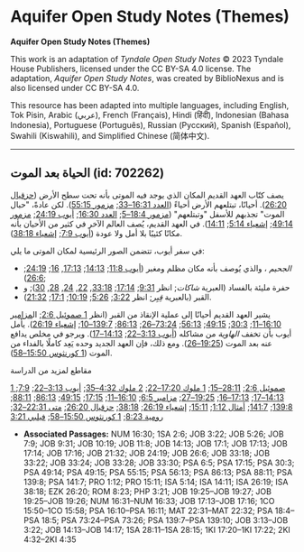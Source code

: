 # Aquifer Open Study Notes (Themes)

**Aquifer Open Study Notes (Themes)**

This work is an adaptation of *Tyndale Open Study Notes* © 2023 Tyndale House Publishers, licensed under the CC BY\-SA 4\.0 license. The adaptation, *Aquifer Open Study Notes*, was created by BiblioNexus and is also licensed under CC BY\-SA 4\.0\.

This resource has been adapted into multiple languages, including English, Tok Pisin, Arabic (عربي), French (Français), Hindi (हिंदी), Indonesian (Bahasa Indonesia), Portuguese (Português), Russian (Русский), Spanish (Español), Swahili (Kiswahili), and Simplified Chinese (简体中文).



--------------------------------

## الحياة بعد الموت (id: 702262)

يصف كتّاب العهد القديم المكان الذي يوجد فيه الموتى بأنه تحت سطح الأرض ([حزقيال 26:20](https://ref.ly/Ezek26:20)). أحيانًا، تبتلعهم الأرض أحياءً ([العدد 16:31–33](https://ref.ly/Num16:31-Num16:33); [مزمور 55:15](https://ref.ly/Ps55:15)). لكن عادةً، "حبال الموت" تجذبهم للأسفل "وتبتلعهم" ([مزمور 18:4–5](https://ref.ly/Ps18:4-Ps18:5); [العدد 16:30](https://ref.ly/Num16:30); [أيوب 24:19](https://ref.ly/Job24:19); [مزمور 49:14](https://ref.ly/Ps49:14); [إشعياء 5:14](https://ref.ly/Isa5:14); [14:11](https://ref.ly/Isa14:11)). في العهد القديم، يُصف العالم الآخر في كثير من الأحيان بأنه مكانًا كئيبًا بلا أمل ولا عودة ([أيوب 7:9](https://ref.ly/Job7:9); [إشعياء 38:18](https://ref.ly/Isa38:18)).

في سفر أيوب، تتضمن الصور الرئيسية لمكان الموتى ما يلي:

* *الجحيم* ، والذي يُوصف بأنه مكان مظلم ومغبر ([أيوب 11:8](https://ref.ly/Job11:8); [14:13](https://ref.ly/Job14:13); [17:13](https://ref.ly/Job17:13), [16](https://ref.ly/Job17:16); [24:19](https://ref.ly/Job24:19); [26:6](https://ref.ly/Job26:6));
* حفرة مليئة بالفساد (العبرية *شاكات*; انظر [9:31](https://ref.ly/Job9:31); [17:14](https://ref.ly/Job17:14); [33:18](https://ref.ly/Job33:18), [22](https://ref.ly/Job33:22), [24](https://ref.ly/Job33:24), [28](https://ref.ly/Job33:28), [30](https://ref.ly/Job33:30)); و
* القبر (بالعبرية *قِبِر*; انظر [3:22](https://ref.ly/Job3:22); [5:26](https://ref.ly/Job5:26); [10:19](https://ref.ly/Job10:19); [17:1](https://ref.ly/Job17:1); [21:32](https://ref.ly/Job21:32)).

يشير العهد القديم أحيانًا إلى عملية الإنقاذ من القبر (انظر [1 صموئيل 2:6](https://ref.ly/1Sam2:6); ال[مزامير 16:10–11](https://ref.ly/Ps16:10-Ps16:11); [30:3](https://ref.ly/Ps30:3); [49:15](https://ref.ly/Ps49:15); [56:13](https://ref.ly/Ps56:13); [73:24–26](https://ref.ly/Ps73:24-Ps73:26); [86:13](https://ref.ly/Ps86:13); [139:7–10](https://ref.ly/Ps139:7-Ps139:10); [إشعياء 26:19](https://ref.ly/Isa26:19)). يأمل أيوب بأن تخفف *الهاوية* من مشاكله ([أيوب 3:13–22](https://ref.ly/Job3:13-Job3:22); [14:13–17](https://ref.ly/Job14:13-Job14:17)). ويرجو في مخلص يدافع عنه بعد الموت ([19:25–26](https://ref.ly/Job19:25-Job19:26)). ومع ذلك، فإن العهد الجديد وحده يَعِد كاملًا بالفداء من الموت ([1 كورنثوس 15:50–58](https://ref.ly/1Cor15:50-1Cor15:58)).

مقاطع لمزيد من الدراسة

[1 صموئيل 2:6](https://ref.ly/1Sam2:6); [28:11–15](https://ref.ly/1Sam28:11-1Sam28:15); [1 ملوك 17:20–22](https://ref.ly/1Kgs17:20-1Kgs17:22); [2 ملوك 4:32–35](https://ref.ly/2Kgs4:32-2Kgs4:35); [أيوب 3:13–22](https://ref.ly/Job3:13-Job3:22); [7:9](https://ref.ly/Job7:9); [14:13–17](https://ref.ly/Job14:13-Job14:17); [17:13–16](https://ref.ly/Job17:13-Job17:16); [19:25–27](https://ref.ly/Job19:25-Job19:27); [مزامير 6:5](https://ref.ly/Ps6:5); [16:10–11](https://ref.ly/Ps16:10-Ps16:11); [17:15](https://ref.ly/Ps17:15); [49:15](https://ref.ly/Ps49:15); [86:13](https://ref.ly/Ps86:13); [88:11](https://ref.ly/Ps88:11); [139:8](https://ref.ly/Ps139:8); [141:7](https://ref.ly/Ps141:7); [أمثال 1:12](https://ref.ly/Prov1:12); [15:11](https://ref.ly/Prov15:11); [إشعياء 26:19](https://ref.ly/Isa26:19); [38:18](https://ref.ly/Isa38:18); [حزقيال 26:20](https://ref.ly/Ezek26:20); [متى 22:31–32](https://ref.ly/Matt22:31-Matt22:32); [رومية 8:23](https://ref.ly/Rom8:23); [1 كورنثوس 15:50–58](https://ref.ly/1Cor15:50-1Cor15:58); [فيلبي 3:21](https://ref.ly/Phil3:21)

* **Associated Passages:** NUM 16:30; 1SA 2:6; JOB 3:22; JOB 5:26; JOB 7:9; JOB 9:31; JOB 10:19; JOB 11:8; JOB 14:13; JOB 17:1; JOB 17:13; JOB 17:14; JOB 17:16; JOB 21:32; JOB 24:19; JOB 26:6; JOB 33:18; JOB 33:22; JOB 33:24; JOB 33:28; JOB 33:30; PSA 6:5; PSA 17:15; PSA 30:3; PSA 49:14; PSA 49:15; PSA 55:15; PSA 56:13; PSA 86:13; PSA 88:11; PSA 139:8; PSA 141:7; PRO 1:12; PRO 15:11; ISA 5:14; ISA 14:11; ISA 26:19; ISA 38:18; EZK 26:20; ROM 8:23; PHP 3:21; JOB 19:25–JOB 19:27; JOB 19:25–JOB 19:26; NUM 16:31–NUM 16:33; JOB 17:13–JOB 17:16; 1CO 15:50–1CO 15:58; PSA 16:10–PSA 16:11; MAT 22:31–MAT 22:32; PSA 18:4–PSA 18:5; PSA 73:24–PSA 73:26; PSA 139:7–PSA 139:10; JOB 3:13–JOB 3:22; JOB 14:13–JOB 14:17; 1SA 28:11–1SA 28:15; 1KI 17:20–1KI 17:22; 2KI 4:32–2KI 4:35

